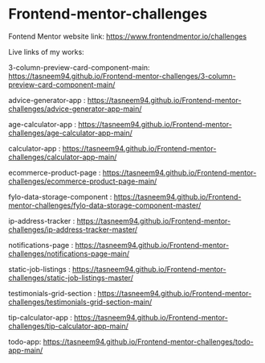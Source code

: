 # Frontend-mentor-challenges

Fontend Mentor website link: https://www.frontendmentor.io/challenges

Live links of my works:

3-column-preview-card-component-main:  https://tasneem94.github.io/Frontend-mentor-challenges/3-column-preview-card-component-main/

advice-generator-app : https://tasneem94.github.io/Frontend-mentor-challenges/advice-generator-app-main/

age-calculator-app : https://tasneem94.github.io/Frontend-mentor-challenges/age-calculator-app-main/

calculator-app : https://tasneem94.github.io/Frontend-mentor-challenges/calculator-app-main/

ecommerce-product-page : https://tasneem94.github.io/Frontend-mentor-challenges/ecommerce-product-page-main/

fylo-data-storage-component : https://tasneem94.github.io/Frontend-mentor-challenges/fylo-data-storage-component-master/

ip-address-tracker : https://tasneem94.github.io/Frontend-mentor-challenges/ip-address-tracker-master/

notifications-page : https://tasneem94.github.io/Frontend-mentor-challenges/notifications-page-main/

static-job-listings : https://tasneem94.github.io/Frontend-mentor-challenges/static-job-listings-master/

testimonials-grid-section : https://tasneem94.github.io/Frontend-mentor-challenges/testimonials-grid-section-main/

tip-calculator-app : https://tasneem94.github.io/Frontend-mentor-challenges/tip-calculator-app-main/

todo-app: https://tasneem94.github.io/Frontend-mentor-challenges/todo-app-main/
